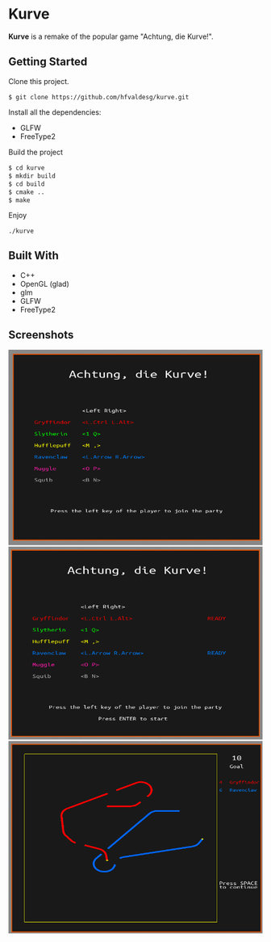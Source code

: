 # Kurve

**Kurve** is a remake of the popular game "Achtung, die Kurve!".



## Getting Started

Clone this project.
```
$ git clone https://github.com/hfvaldesg/kurve.git
```

Install all the dependencies:
* GLFW
* FreeType2

Build the project
```
$ cd kurve
$ mkdir build
$ cd build
$ cmake ..
$ make
```

Enjoy
```
./kurve
```

## Built With

* C++
* OpenGL (glad)
* glm
* GLFW
* FreeType2

## Screenshots

![](docs/img/1.png)
![](docs/img/2.png)
![](docs/img/3.png)
